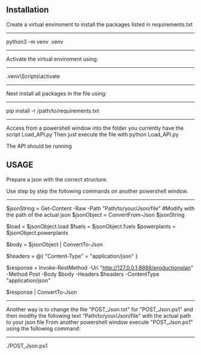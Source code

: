 ## Installation ##

Create a virtual enviroment to install the packages listed in requirements.txt

----------
python3 -m venv .venv

----------
Activate the virtual enviroment using:

-----------
.venv\Scripts\activate

-----------

Next install all packages in the file using:

------------------
pip install -r /path/to/requirements.txt

------------------

Access from a powershell window into the folder you currently have the script Load_API.py
Then just execute the file with python Load_API.py

The API should be running


## USAGE ##

Prepare a json with the correct structure.

Use step by step the following commands on another powershell window.

---------------
$jsonString = Get-Content -Raw -Path "Path/to/your/Json/file" #Modify with the path of the actual json
$jsonObject = ConvertFrom-Json $jsonString

$load = $jsonObject.load
$fuels = $jsonObject.fuels
$powerplants = $jsonObject.powerplants

$body = $jsonObject | ConvertTo-Json

$headers = @{
    "Content-Type" = "application/json"
}

$response = Invoke-RestMethod -Uri "http://127.0.0.1:8888/productionplan" -Method Post -Body $body -Headers $headers -ContentType "application/json"

$response | ConvertTo-Json

----------------------

Another way is to change the file "POST_Json.txt" for "POST_Json.ps1" and then modifiy the following text "Path/to/your/Json/file" with the actual path to your json file
From another powershell window execute "POST_Json.ps1" using the following command:

-------------------------
./POST_Json.ps1
